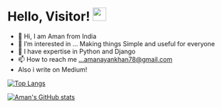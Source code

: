 # Hello, Visitor! <img src="https://raw.githubusercontent.com/MartinHeinz/MartinHeinz/master/wave.gif" width="30px">


- 👋 Hi, I am Aman from India
- 👀 I’m interested in ... Making things Simple and useful for everyone
- 🌱 I have expertise in Python and Django
- 📫 How to reach me ...amanayankhan78@gmail.com
- Also i write on Medium!


[![Top Langs](https://github-readme-stats.vercel.app/api/top-langs/?username=amanadastra&show_icons=true&theme=radical)](https://github.com/anuraghazra/github-readme-stats)

[![Aman's GitHub stats](https://github-readme-stats.vercel.app/api?username=amanadastra&show_icons=true&theme=radical)](https://github.com/anuraghazra/github-readme-stats)




<!---
AmanAdastra/AmanAdastra is a ✨ special ✨ repository because its `README.md` (this file) appears on your GitHub profile.
You can click the Preview link to take a look at your changes.
--->
